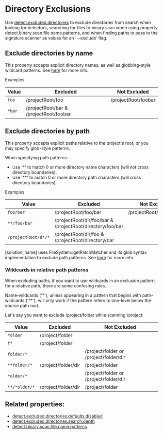 # Directory Exclusions

Use [detect.excluded.directories](../../properties/configuration/paths.md#detect-excluded-directories-advanced) to exclude directories from search when looking for detectors, searching for files to binary scan when using property detect.binary.scan.file.name.patterns, and when finding paths to pass to the signature scanner as values for an '--exclude' flag.

## Exclude directories by name

This property accepts explicit directory names, as well as globbing-style wildcard patterns. See [here](../../configuring/propertywildcards.md) for more info.

Examples

| Value | Excluded | Not Excluded |
| --- | --- | --- |
|`foo` | /projectRoot/foo | /projectRoot/foobar
| `*bar` | /projectRoot/bar & /projectRoot/foobar | |

## Exclude directories by path

This property accepts explicit paths relative to the project's root, or you may specify glob-style patterns.


When specifying path patterns:

* Use '*' to match 0 or more directory name characters (will not cross directory boundaries).
* Use '**' to match 0 or more directory path characters (will cross directory boundaries).

Examples

| Value | Excluded | Not Excluded |
| --- | --- | --- |
| `foo/bar` | /projectRoot/foo/bar | /projectRoot/dir/foo/bar |
| `**/foo/bar` | /projectRoot/dir/foo/bar & /projectRoot/directory/foo/bar | |
| `/projectRoot/d*/*` | /projectRoot/dir/foo & /projectRoot/directory/bar | |

[solution_name] uses FileSystem::getPatchMatcher and its glob syntax implementation to exclude path patterns. See [here](https://docs.oracle.com/en/java/javase/11/docs/api/java.base/java/nio/file/FileSystem.html#getPathMatcher(java.lang.String)) for more info.

### Wildcards in relative path patterns

When excluding paths, if you want to use wildcards in an exclusion pattern for a relative path, there are some confusing rules.

Name-wildcards ('*'), unless appearing in a pattern that begins with path-wildcards ('**'), will only work if the pattern refers to one-level below the source path root.  

Let's say you want to exclude /project/folder while scanning /project:

| Value | Excluded | Not Excluded |
| --- | --- | --- |
| `*older` | /project/folder |  |
| `f*` | /project/folder |  |
| `folder/*` |  | /project/folder or /project/folder/dir |
| `**folder/*` | /project/folder/dir | /project/folder |
| `*older/*` |  | /project/folder or /project/folder/dir |
| `**/*older/*` | /project/folder/dir | /project/folder |

## Related properties:

* [detect.excluded.directories.defaults.disabled](../../properties/configuration/paths.md#detect-excluded-directories-defaults-disabled-advanced)
* [detect.excluded.directories.search.depth](../../properties/configuration/signature-scanner.md#detect-excluded-directories-search-depth)
* [detect.binary.scan.file.name.patterns](../../properties/configuration/binary-scanner.md#binary-scan-filename-patterns)
